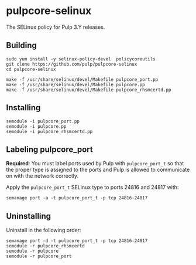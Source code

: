 # pulpcore-selinux

The SELinux policy for Pulp 3.Y releases.

## Building

```
sudo yum install -y selinux-policy-devel  policycoreutils
git clone https://github.com/pulp/pulpcore-selinux
cd pulpcore-selinux

make -f /usr/share/selinux/devel/Makefile pulpcore_port.pp
make -f /usr/share/selinux/devel/Makefile pulpcore.pp
make -f /usr/share/selinux/devel/Makefile pulpcore_rhsmcertd.pp
```

## Installing

```
semodule -i pulpcore_port.pp
semodule -i pulpcore.pp
semodule -i pulpcore_rhsmcertd.pp
```

## Labeling pulpcore\_port

**Required**: You must label ports used by Pulp with `pulpcore_port_t` so that the proper type is assigned to the ports and Pulp is allowed to communicate on with the network correctly.

Apply the `pulpcore_port_t` SELinux type to ports 24816 and 24817 with:

`semanage port -a -t pulpcore_port_t -p tcp 24816-24817`


## Uninstalling

Uninstall in the following order:

```
semanage port -d -t pulpcore_port_t -p tcp 24816-24817
semodule -r pulpcore_rhsmcertd
semodule -r pulpcore
semodule -r pulpcore_port
```
